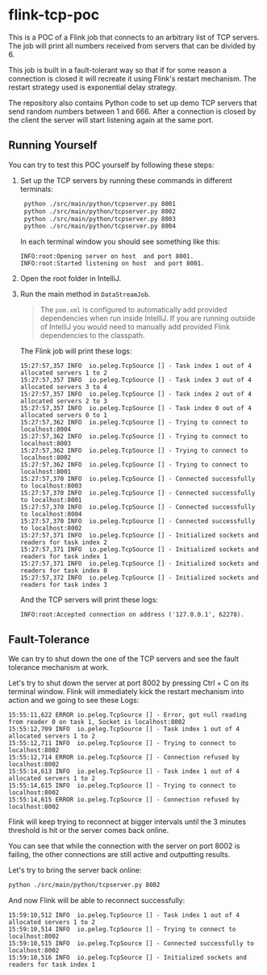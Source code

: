 # flink-tcp-poc

This is a POC of a Flink job that connects to an arbitrary list of TCP servers.
The job will print all numbers received from servers that can be divided by 6.

This job is built in a fault-tolerant way so that if for some reason a connection is closed it will recreate it using Flink's restart mechanism. The restart strategy used is exponential delay strategy.

The repository also contains Python code to set up demo TCP servers that send random numbers between 1 and 666. After a connection is closed by the client the server will start listening again at the same port.

## Running Yourself

You can try to test this POC yourself by following these steps:
1. Set up the TCP servers by running these commands in different terminals:
   ```bash
    python ./src/main/python/tcpserver.py 8001
    python ./src/main/python/tcpserver.py 8002
    python ./src/main/python/tcpserver.py 8003
    python ./src/main/python/tcpserver.py 8004
    ```
   In each terminal window you should see something like this:
   ```
   INFO:root:Opening server on host  and port 8001.
   INFO:root:Started listening on host  and port 8001.
   ```
2. Open the root folder in IntelliJ.
3. Run the main method in `DataStreamJob`.
   > The `pom.xml` is configured to automatically add provided dependencies when run inside IntelliJ. If you are running outside of IntelliJ you would need to manually add provided Flink dependencies to the classpath. 
   
   The Flink job will print these logs:
   ```
   15:27:57,357 INFO  io.peleg.TcpSource [] - Task index 1 out of 4 allocated servers 1 to 2
   15:27:57,357 INFO  io.peleg.TcpSource [] - Task index 3 out of 4 allocated servers 3 to 4
   15:27:57,357 INFO  io.peleg.TcpSource [] - Task index 2 out of 4 allocated servers 2 to 3
   15:27:57,357 INFO  io.peleg.TcpSource [] - Task index 0 out of 4 allocated servers 0 to 1
   15:27:57,362 INFO  io.peleg.TcpSource [] - Trying to connect to localhost:8004
   15:27:57,362 INFO  io.peleg.TcpSource [] - Trying to connect to localhost:8003
   15:27:57,362 INFO  io.peleg.TcpSource [] - Trying to connect to localhost:8002
   15:27:57,362 INFO  io.peleg.TcpSource [] - Trying to connect to localhost:8001
   15:27:57,370 INFO  io.peleg.TcpSource [] - Connected successfully to localhost:8003
   15:27:57,370 INFO  io.peleg.TcpSource [] - Connected successfully to localhost:8001
   15:27:57,370 INFO  io.peleg.TcpSource [] - Connected successfully to localhost:8004
   15:27:57,370 INFO  io.peleg.TcpSource [] - Connected successfully to localhost:8002
   15:27:57,371 INFO  io.peleg.TcpSource [] - Initialized sockets and readers for task index 2
   15:27:57,371 INFO  io.peleg.TcpSource [] - Initialized sockets and readers for task index 1
   15:27:57,371 INFO  io.peleg.TcpSource [] - Initialized sockets and readers for task index 0
   15:27:57,372 INFO  io.peleg.TcpSource [] - Initialized sockets and readers for task index 3
   ```
   And the TCP servers will print these logs:
   ```
   INFO:root:Accepted connection on address ('127.0.0.1', 62278).
   ```
   
## Fault-Tolerance
We can try to shut down the one of the TCP servers and see the fault tolerance mechanism at work.

Let's try to shut down the server at port 8002 by pressing Ctrl + C on its terminal window.
Flink will immediately kick the restart mechanism into action and we going to see these Logs:
```
15:55:11,622 ERROR io.peleg.TcpSource [] - Error, got null reading from reader 0 on task 1, Socket is localhost:8002
15:55:12,709 INFO  io.peleg.TcpSource [] - Task index 1 out of 4 allocated servers 1 to 2
15:55:12,711 INFO  io.peleg.TcpSource [] - Trying to connect to localhost:8002
15:55:12,714 ERROR io.peleg.TcpSource [] - Connection refused by localhost:8002
15:55:14,613 INFO  io.peleg.TcpSource [] - Task index 1 out of 4 allocated servers 1 to 2
15:55:14,615 INFO  io.peleg.TcpSource [] - Trying to connect to localhost:8002
15:55:14,615 ERROR io.peleg.TcpSource [] - Connection refused by localhost:8002
```
Flink will keep trying to reconnect at bigger intervals until the 3 minutes threshold is hit or the server comes back online.

You can see that while the connection with the server on port 8002 is failing, the other connections are still active and outputting results.

Let's try to bring the server back online:
```bash
python ./src/main/python/tcpserver.py 8002
```

And now Flink will be able to reconnect successfully:
```
15:59:10,512 INFO  io.peleg.TcpSource [] - Task index 1 out of 4 allocated servers 1 to 2
15:59:10,514 INFO  io.peleg.TcpSource [] - Trying to connect to localhost:8002
15:59:10,515 INFO  io.peleg.TcpSource [] - Connected successfully to localhost:8002
15:59:10,516 INFO  io.peleg.TcpSource [] - Initialized sockets and readers for task index 1
```